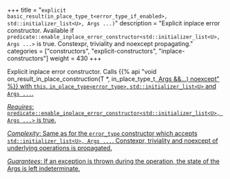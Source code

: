 +++
title = "`explicit basic_result(in_place_type_t<error_type_if_enabled>, std::initializer_list<U>, Args ...)`"
description = "Explicit inplace error constructor. Available if `predicate::enable_inplace_error_constructor<std::initializer_list<U>, Args ...>` is true. Constexpr, triviality and noexcept propagating."
categories = ["constructors", "explicit-constructors", "inplace-constructors"]
weight = 430
+++

Explicit inplace error constructor. Calls {{% api "void on_result_in_place_construction(T *, in_place_type_t<U>, Args &&...) noexcept" %}} with `this`, `in_place_type<error_type>`, `std::initializer_list<U>` and `Args ...`.

*Requires*: `predicate::enable_inplace_error_constructor<std::initializer_list<U>, Args ...>` is true.

*Complexity*: Same as for the `error_type` constructor which accepts `std::initializer_list<U>, Args ...`. Constexpr, triviality and noexcept of underlying operations is propagated.

*Guarantees*: If an exception is thrown during the operation, the state of the Args is left indeterminate.
